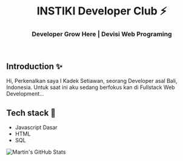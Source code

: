 <div align="center">
  <h1>INSTIKI Developer Club ⚡</h1>
  <h3>Developer Grow Here | Devisi Web Programing</h3>
</div>

<br>

## Introduction ✨


Hi, Perkenalkan saya I Kadek Setiawan, seorang Developer asal Bali, Indonesia.
Untuk saat ini aku sedang berfokus kan di Fullstack Web Development...

## Tech stack 🚀

- Javascript Dasar
- HTML
- SQL


<img align="center" src="https://github-readme-stats.vercel.app/api?username=kdsetiawan&show_icons=true&line_height=27&count_private=true&title_color=ffffff&text_color=c9cacc&icon_color=2bbc8a&bg_color=1d1f21" alt="Martin's GitHub Stats" />
